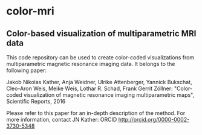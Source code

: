 # color-mri
## Color-based visualization of multiparametric MRI data

This code repository can be used to create color-coded visualizations from multiparametric magnetic resonance imaging data. It belongs to the following paper:

Jakob Nikolas Kather, Anja Weidner, Ulrike Attenberger, Yannick Bukschat, Cleo-Aron Weis, Meike Weis, Lothar R. Schad, Frank Gerrit Zöllner: "Color-coded visualization of magnetic resonance imaging multiparametric maps", Scientific Reports, 2016

Please refer to this paper for an in-depth description of the method. For more information, contact JN Kather: ORCID http://orcid.org/0000-0002-3730-5348
